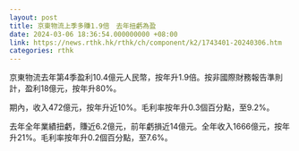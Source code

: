 ```yaml
---
layout: post
title: 京東物流上季多賺1.9倍　去年扭虧為盈
date: 2024-03-06 18:36:54.000000000 +08:00
link: https://news.rthk.hk/rthk/ch/component/k2/1743401-20240306.htm
categories: rthk
---
```


京東物流去年第4季盈利10.4億元人民幣，按年升1.9倍。按非國際財務報告準則計，盈利18億元，按年升80%。

期內，收入472億元，按年升近10%。毛利率按年升0.3個百分點，至9.2%。

去年全年業績扭虧，賺近6.2億元，前年虧損近14億元。全年收入1666億元，按年升21%。毛利率按年升0.2個百分點，至7.6%。
